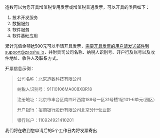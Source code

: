 造数可以为您开具增值税专用发票或增值税普通发票，可以开具的类目如下：

1. 技术开发服务
2. 数据服务
3. 软件服务
4. 软件基础应用

累计充值金额达500元可以申请开具发票，需要开具发票的用户请发送邮件到support@zaoshu.io，并附贵司公司名称、纳税人识别号、开户行及账号以及收件地址、收件人及联系方式。

开票信息示例：

> 公司名称：北京造数科技有限公司
>
> 纳税人识别号：91110106MA008XBR18
>
> 注册地址：北京市丰台区南四环西路188号一区31号楼1层101-6单元\(园区\)
>
> 开户银行：招商银行股份有限公司北京分行营业部
>
> 银行账户：110924921410201

我们将在收到您申请后的5个工作日内将发票寄出

